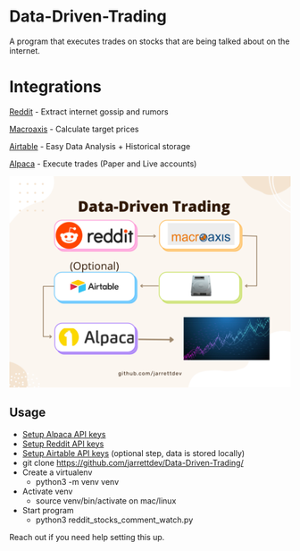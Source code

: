 # Data-Driven-Trading

A program that executes trades on stocks that are being talked about on the internet.

# Integrations
[Reddit](https://reddit.com '') - Extract internet gossip and rumors

[Macroaxis](https://macroaxis.com '') - Calculate target prices

[Airtable](https://airtable.com '')  - Easy Data Analysis + Historical storage

[Alpaca](https://alpaca.markets/ '') - Execute trades (Paper and Live accounts)


![Flowchart](https://github.com/jarrettdev/Data-Driven-Trading/blob/master/resources/Flowchart.png)


## Usage

- [Setup Alpaca API keys](https://github.com/alpacahq/alpaca-trade-api-python '')
- [Setup Reddit API keys](https://old.reddit.com/prefs/apps/ '')
- [Setup Airtable API keys](https://airtable.com '') (optional step, data is stored locally)
- git clone https://github.com/jarrettdev/Data-Driven-Trading/
- Create a virtualenv
    - python3 -m venv venv
- Activate venv
    - source venv/bin/activate on mac/linux
- Start program
    - python3 reddit_stocks_comment_watch.py

Reach out if you need help setting this up.
